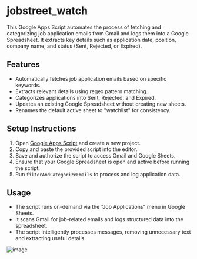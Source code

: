 # jobstreet_watch
This Google Apps Script automates the process of fetching and categorizing job application emails from Gmail and logs them into a Google Spreadsheet. It extracts key details such as application date, position, company name, and status (Sent, Rejected, or Expired).

## Features
- Automatically fetches job application emails based on specific keywords.
- Extracts relevant details using regex pattern matching.
- Categorizes applications into Sent, Rejected, and Expired.
- Updates an existing Google Spreadsheet without creating new sheets.
- Renames the default active sheet to "watchlist" for consistency.

## Setup Instructions
1. Open [Google Apps Script](https://script.google.com/) and create a new project.
2. Copy and paste the provided script into the editor.
3. Save and authorize the script to access Gmail and Google Sheets.
4. Ensure that your Google Spreadsheet is open and active before running the script.
5. Run `filterAndCategorizeEmails` to process and log application data.

## Usage
- The script runs on-demand via the "Job Applications" menu in Google Sheets.
- It scans Gmail for job-related emails and logs structured data into the spreadsheet.
- The script intelligently processes messages, removing unnecessary text and extracting useful details.


![image](https://github.com/user-attachments/assets/0832f5a1-f1f6-4d80-9857-4aa883f03598)


